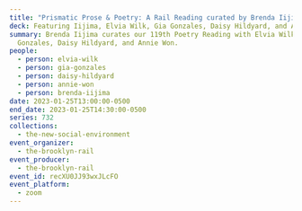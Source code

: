 ```yaml
---
title: "Prismatic Prose & Poetry: A Rail Reading curated by Brenda Iijima"
deck: Featuring Iijima, Elvia Wilk, Gia Gonzales, Daisy Hildyard, and Annie Won
summary: Brenda Iijima curates our 119th Poetry Reading with Elvia Wilk, Gia
  Gonzales, Daisy Hildyard, and Annie Won.
people:
  - person: elvia-wilk
  - person: gia-gonzales
  - person: daisy-hildyard
  - person: annie-won
  - person: brenda-iijima
date: 2023-01-25T13:00:00-0500
end_date: 2023-01-25T14:30:00-0500
series: 732
collections:
  - the-new-social-environment
event_organizer:
  - the-brooklyn-rail
event_producer:
  - the-brooklyn-rail
event_id: recXU0JJ93wxJLcFO
event_platform:
  - zoom
---
```


